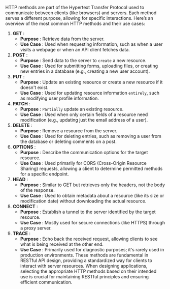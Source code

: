 HTTP methods are part of the Hypertext Transfer Protocol used to communicate between clients (like browsers) and servers. Each method serves a different purpose, allowing for specific interactions. Here’s an overview of the most common HTTP methods and their use cases:

1. **GET** :
    - **Purpose** : Retrieve data from the server.
    - **Use Case** : Used when requesting information, such as when a user visits a webpage or when an API client fetches data.
2. **POST** :
    - **Purpose** : Send data to the server to `create` a new resource.
    - **Use Case** : Used for submitting forms, uploading files, or creating new entries in a database (e.g., creating a new user account).
3. **PUT** :
    - **Purpose** : Update an existing resource or create a new resource if it doesn't exist.
    - **Use Case** : Used for updating resource information `entirely`, such as modifying user profile information.
4. **PATCH** :
    - **Purpose** : `Partially` update an existing resource.
    - **Use Case** : Used when only certain fields of a resource need modification (e.g., updating just the email address of a user).
5. **DELETE** :
    - **Purpose** : Remove a resource from the server.
    - **Use Case** : Used for deleting entries, such as removing a user from the database or deleting comments on a post.
6. **OPTIONS** :
    - **Purpose** : Describe the communication options for the target resource.
    - **Use Case** : Used primarily for CORS (Cross-Origin Resource Sharing) requests, allowing a client to determine permitted methods for a specific endpoint.
7. **HEAD** :
    - **Purpose** : Similar to GET but retrieves only the headers, not the body of the response.
    - **Use Case** : Used to obtain metadata about a resource (like its size or modification date) without downloading the actual resource.
8. **CONNECT** :
    - **Purpose** : Establish a tunnel to the server identified by the target resource.
    - **Use Case** : Mostly used for secure connections (like HTTPS) through a proxy server.
9. **TRACE** :
    - **Purpose** : Echo back the received request, allowing clients to see what is being received at the other end.
    - **Use Case** : Primarily used for diagnostic purposes; it's rarely used in production environments.
These methods are fundamental in RESTful API design, providing a standardized way for clients to interact with server resources. When designing applications, selecting the appropriate HTTP methods based on their intended use is crucial for maintaining RESTful principles and ensuring efficient communication.
